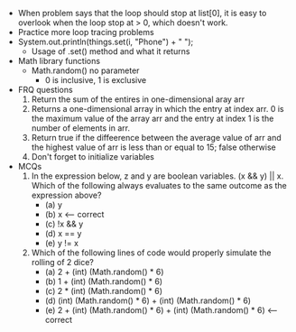 * When problem says that the loop should stop at list[0], it is easy to overlook when the loop stop at > 0, which doesn't work.
* Practice more loop tracing problems
* System.out.println(things.set(i, "Phone") + " ");
  * Usage of .set() method and what it returns
* Math library functions
  * Math.random() no parameter
    * 0 is inclusive, 1 is exclusive
* FRQ questions
  1. Return the sum of the entires in one-dimensional aray arr
  2. Returns a one-dimensional array in which the entry at index arr. 0 is the maximum value of the array arr and the entry at index 1 is the number of elements in arr.
  3. Return true if the diffeerence between the average value of arr and the highest value of arr is less than or equal to 15; false otherwise
  4. Don't forget to initialize variables
* MCQs
  1. In the expression below, z and y are boolean variables. (x && y) || x. Which of the following always evaluates to the same outcome as the expression above?
       * (a) y
       * (b) x <-- correct
       * (c) !x && y
       * (d) x == y
       * (e) y != x
  2. Which of the following lines of code would properly simulate the rolling of 2 dice?
       * (a) 2 + (int) (Math.random() * 6)
       * (b) 1 + (int) (Math.random() * 6)
       * (c) 2 * (int) (Math.random() * 6)
       * (d) (int) (Math.random() * 6) + (int) (Math.random() * 6)
       * (e) 2 + (int) (Math.random() * 6) + (int) (Math.random() * 6) <-- correct